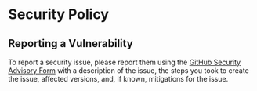 # Security Policy

## Reporting a Vulnerability

To report a security issue, please report them using
the [GitHub Security Advisory Form](https://github.com/GenericMale/protonvpn-docker/security/advisories/new) with a
description of the issue, the steps you took to create the issue, affected versions, and, if known, mitigations for the
issue.
